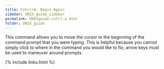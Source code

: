 ```yaml
---
title: Cntrl+A: Begin Again
sidebar: UNIX_guide_sidebar
permalink: UNIXguide-cntrl-a.html
folder: UNIX_guide
---
```


This command allows you to move the cursor to the beginning of the command
prompt that you were typing.
This is helpful because you cannot simply click to where in the command you
would like to fix; arrow keys must be used to maneuver around prompts.

{% include links.html %}
